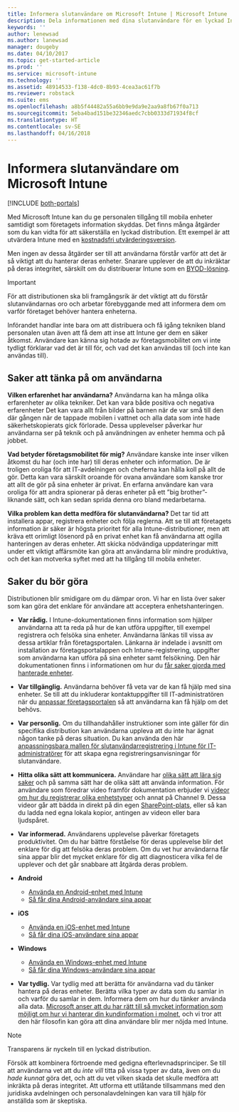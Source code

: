 ```yaml
---
title: Informera slutanvändare om Microsoft Intune | Microsoft Intune
description: Dela informationen med dina slutanvändare för en lyckad Intune-distribution.
keywords: ''
author: lenewsad
ms.author: lanewsad
manager: dougeby
ms.date: 04/10/2017
ms.topic: get-started-article
ms.prod: ''
ms.service: microsoft-intune
ms.technology: ''
ms.assetid: 48914533-f138-4dc0-8b93-4cea3ac61f7b
ms.reviewer: robstack
ms.suite: ems
ms.openlocfilehash: a8b5f44482a55a6bb9e9da9e2aa9a8fb67f0a713
ms.sourcegitcommit: 5eba4bad151be32346aedc7cbb0333d71934f8cf
ms.translationtype: HT
ms.contentlocale: sv-SE
ms.lasthandoff: 04/16/2018
---
```

# <a name="how-to-educate-your-end-users-about-microsoft-intune"></a>Informera slutanvändare om Microsoft Intune

[!INCLUDE [both-portals](./includes/note-for-both-portals.md)]

Med Microsoft Intune kan du ge personalen tillgång till mobila enheter samtidigt som företagets information skyddas. Det finns många åtgärder som du kan vidta för att säkerställa en lyckad distribution. Ett exempel är att utvärdera Intune med en [kostnadsfri utvärderingsversion](app-sdk.md).

Men ingen av dessa åtgärder ser till att användarna förstår varför att det är så viktigt att du hanterar deras enheter. Snarare upplever de att du inkräktar på deras integritet, särskilt om du distribuerar Intune som en [BYOD-lösning](/enterprise-mobility-security/solutions/byod-design-considerations-guide).

> [!Important]
> För att distributionen ska bli framgångsrik är det viktigt att du förstår slutanvändarnas oro och arbetar förebyggande med att informera dem om varför företaget behöver hantera enheterna.

Införandet handlar inte bara om att distribuera och få igång tekniken bland personalen utan även att få dem att inse att Intune ger dem en säker åtkomst. Användare kan känna sig hotade av företagsmobilitet om vi inte tydligt förklarar vad det är till för, och vad det kan användas till (och inte kan användas till).

## <a name="things-to-consider-about-your-end-users"></a>Saker att tänka på om användarna

__Vilken erfarenhet har användarna?__ Användarna kan ha många olika erfarenheter av olika tekniker. Det kan vara både positiva och negativa erfarenheter Det kan vara allt från bilder på barnen när de var små till den där gången när de tappade mobilen i vattnet och alla data som inte hade säkerhetskopierats gick förlorade. Dessa upplevelser påverkar hur användarna ser på teknik och på användningen av enheter hemma och på jobbet.

__Vad betyder företagsmobilitet för mig?__ Användare kanske inte inser vilken åtkomst du har (och inte har) till deras enheter och information. De är troligen oroliga för att IT-avdelningen och cheferna kan hålla koll på allt de gör. Detta kan vara särskilt oroande för ovana användare som kanske tror att allt de gör på sina enheter är privat. En erfarna användare kan vara oroliga för att andra spionerar på deras enheter på ett ”big brother”-liknande sätt, och kan sedan sprida denna oro bland medarbetarna.

__Vilka problem kan detta medföra för slutanvändarna?__ Det tar tid att installera appar, registrera enheter och följa reglerna. Att se till att företagets information är säker är högsta prioritet för alla Intune-distributioner, men att kräva ett orimligt lösenord på en privat enhet kan få användarna att ogilla hanteringen av deras enheter. Att skicka nödvändiga uppdateringar mitt under ett viktigt affärsmöte kan göra att användarna blir mindre produktiva, och det kan motverka syftet med att ha tillgång till mobila enheter.

## <a name="things-you-should-do"></a>Saker du bör göra

Distributionen blir smidigare om du dämpar oron. Vi har en lista över saker som kan göra det enklare för användare att acceptera enhetshanteringen.

* __Var rådig.__ I Intune-dokumentationen finns information som hjälper användarna att ta reda på hur de kan utföra uppgifter, till exempel registrera och felsöka sina enheter. Användarna länkas till vissa av dessa artiklar från företagsportalen. Länkarna är indelade i avsnitt om installation av företagsportalappen och Intune-registrering, uppgifter som användarna kan utföra på sina enheter samt felsökning. Den här dokumentationen finns i informationen om hur du [får saker gjorda med hanterade enheter](/intune-user-help/use-managed-devices-to-get-work-done).

* __Var tillgänglig.__ Användarna behöver få veta var de kan få hjälp med sina enheter. Se till att du inkluderar kontaktuppgifter till IT-administratören när du [anpassar företagsportalen](company-portal-customize.md) så att användarna kan få hjälp om det behövs.

* __Var personlig.__ Om du tillhandahåller instruktioner som inte gäller för din specifika distribution kan användarna uppleva att du inte har ägnat någon tanke på deras situation. Du kan använda den här [anpassningsbara mallen för slutanvändarregistrering i Intune för IT-administratörer](https://gallery.technet.microsoft.com/office/Intune-End-User-Enrollment-3a0c9b0c) för att skapa egna registreringsanvisningar för slutanvändare.

* __Hitta olika sätt att kommunicera.__ Användare har [olika sätt att lära sig saker](https://www.umassd.edu/dss/resources/facultystaff/howtoteachandaccommodate/howtoaccommodatedifferentlearningstyles/) och på samma sätt har de olika sätt att använda information. För användare som föredrar video framför dokumentation erbjuder vi [videor om hur du registrerar olika enhetstyper](https://channel9.msdn.com/Series/IntuneEnrollment) och annat på Channel 9. Dessa videor går att bädda in direkt på din egen [SharePoint-plats](https://support.office.com/article/Embed-a-video-from-Office-365-Video-59e19984-c34e-4be8-889b-f6fa93910581), eller så kan du ladda ned egna lokala kopior, antingen av videon eller bara ljudspåret.

* __Var informerad.__ Användarens upplevelse påverkar företagets produktivitet. Om du har bättre förståelse för deras upplevelse blir det enklare för dig att felsöka deras problem. Om du vet hur användarna får sina appar blir det mycket enklare för dig att diagnosticera vilka fel de upplever och det går snabbare att åtgärda deras problem.

* **Android**
  * [Använda en Android-enhet med Intune](/intune-user-help/using-your-android-device-with-intune)
  * [Så får dina Android-användare sina appar](end-user-apps-android.md)

* **iOS**
  * [Använda en iOS-enhet med Intune](/intune-user-help/using-your-ios-device-with-intune)
  * [Så får dina iOS-användare sina appar](end-user-apps-ios.md)

* **Windows**
  * [Använda en Windows-enhet med Intune](/intune-user-help/using-your-windows-device-with-intune)
  * [Så får dina Windows-användare sina appar](end-user-apps-windows.md)

* __Var tydlig.__ Var tydlig med att berätta för användarna vad du tänker hantera på deras enheter. Berätta vilka typer av data som du samlar in och varför du samlar in dem. Informera dem om hur du tänker använda alla data. [Microsoft anser att du har rätt till så mycket information som möjligt om hur vi hanterar din kundinformation i molnet](https://www.microsoft.com/trustcenter/about/transparency), och vi tror att den här filosofin kan göra att dina användare blir mer nöjda med Intune.

>[!Note]
> Transparens är nyckeln till en lyckad distribution.

Försök att kombinera förtroende med gedigna efterlevnadsprinciper. Se till att användarna vet att du *inte vill* titta på vissa typer av data, även om du *hade kunnat* göra det, och att du vet vilken skada det skulle medföra att inkräkta på deras integritet. Att utforma ett utlåtande tillsammans med den juridiska avdelningen och personalavdelningen kan vara till hjälp för anställda som är skeptiska.
